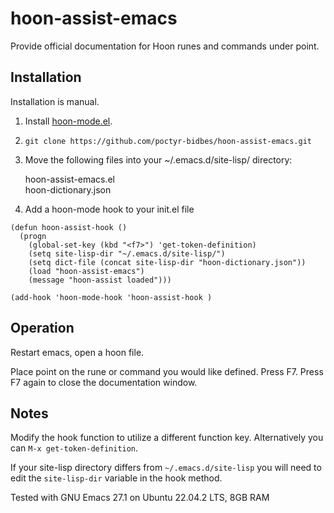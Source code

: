 # hoon-assist-emacs
Provide official documentation for Hoon runes and commands under point. 

## Installation

Installation is manual.

1. Install  [hoon-mode.el](https://github.com/urbit/hoon-mode.el).

2. `git clone https://github.com/poctyr-bidbes/hoon-assist-emacs.git`

3. Move the following files into your ~/.emacs.d/site-lisp/ directory:

	hoon-assist-emacs.el<br>
	hoon-dictionary.json

4. Add a hoon-mode hook to your init.el file

```
(defun hoon-assist-hook ()
  (progn
    (global-set-key (kbd "<f7>") 'get-token-definition)
    (setq site-lisp-dir "~/.emacs.d/site-lisp/")
    (setq dict-file (concat site-lisp-dir "hoon-dictionary.json"))
    (load "hoon-assist-emacs")
    (message "hoon-assist loaded")))

(add-hook 'hoon-mode-hook 'hoon-assist-hook )
```

## Operation

Restart emacs, open a hoon file.

Place point on the rune or command you would like defined. Press F7. Press F7 again to close the documentation window.

## Notes

Modify the hook function to utilize a different function key. Alternatively you can `M-x get-token-definition`.

If your site-lisp directory differs from `~/.emacs.d/site-lisp` you will need to edit the `site-lisp-dir` variable in the hook method.


Tested with GNU Emacs 27.1 on Ubuntu 22.04.2 LTS, 8GB RAM 
